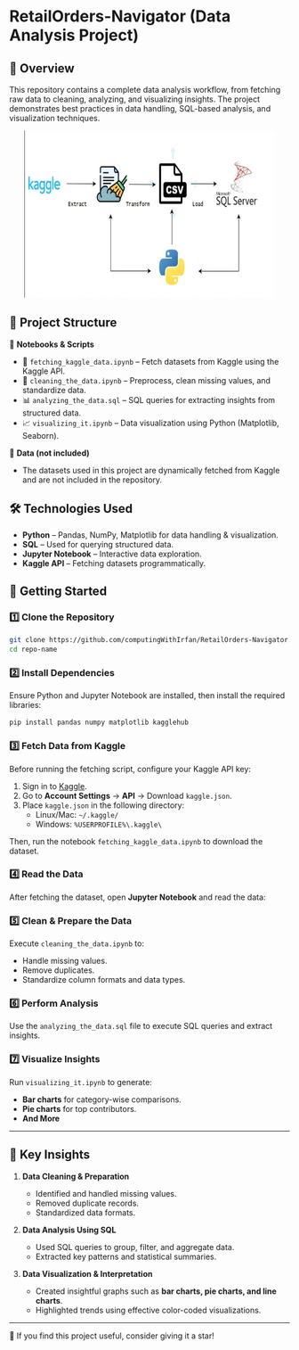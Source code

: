 # RetailOrders-Navigator (Data Analysis Project)

## 📌 Overview
This repository contains a complete data analysis workflow, from fetching raw data to cleaning, analyzing, and visualizing insights. The project demonstrates best practices in data handling, SQL-based analysis, and visualization techniques.
<p align ="center">
  <img src="img/eda.png" width="450" height="300">
</p>

## 📂 Project Structure

📁 **Notebooks & Scripts**
- 📅 `fetching_kaggle_data.ipynb` – Fetch datasets from Kaggle using the Kaggle API.
- 🫉 `cleaning_the_data.ipynb` – Preprocess, clean missing values, and standardize data.
- 📊 `analyzing_the_data.sql` – SQL queries for extracting insights from structured data.
- 📈 `visualizing_it.ipynb` – Data visualization using Python (Matplotlib, Seaborn).

📁 **Data (not included)**
- The datasets used in this project are dynamically fetched from Kaggle and are not included in the repository.

## 🛠 Technologies Used
- **Python** – Pandas, NumPy, Matplotlib for data handling & visualization.
- **SQL** – Used for querying structured data.
- **Jupyter Notebook** – Interactive data exploration.
- **Kaggle API** – Fetching datasets programmatically.

## 🚀 Getting Started

### 1️⃣ Clone the Repository
```sh
git clone https://github.com/computingWithIrfan/RetailOrders-Navigator.git
cd repo-name
```

### 2️⃣ Install Dependencies
Ensure Python and Jupyter Notebook are installed, then install the required libraries:
```sh
pip install pandas numpy matplotlib kagglehub
```

### 3️⃣ Fetch Data from Kaggle
Before running the fetching script, configure your Kaggle API key:
1. Sign in to [Kaggle](https://www.kaggle.com/).
2. Go to **Account Settings** → **API** → Download `kaggle.json`.
3. Place `kaggle.json` in the following directory:
   - Linux/Mac: `~/.kaggle/`
   - Windows: `%USERPROFILE%\.kaggle\`

Then, run the notebook `fetching_kaggle_data.ipynb` to download the dataset.

### 4️⃣ Read the Data
After fetching the dataset, open **Jupyter Notebook** and read the data:

### 5️⃣ Clean & Prepare the Data
Execute `cleaning_the_data.ipynb` to:
- Handle missing values.
- Remove duplicates.
- Standardize column formats and data types.

### 6️⃣ Perform Analysis
Use the `analyzing_the_data.sql` file to execute SQL queries and extract insights.

### 7️⃣ Visualize Insights
Run `visualizing_it.ipynb` to generate:
- **Bar charts** for category-wise comparisons.
- **Pie charts** for top contributors.
- **And More**

---

## 📌 Key Insights
1. **Data Cleaning & Preparation**  
   - Identified and handled missing values.
   - Removed duplicate records.
   - Standardized data formats.

2. **Data Analysis Using SQL**  
   - Used SQL queries to group, filter, and aggregate data.
   - Extracted key patterns and statistical summaries.

3. **Data Visualization & Interpretation**  
   - Created insightful graphs such as **bar charts, pie charts, and line charts**.  
   - Highlighted trends using effective color-coded visualizations.  

---

🌟 If you find this project useful, consider giving it a star!

